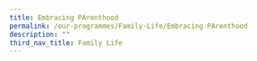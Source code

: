 ```yaml
---
title: Embracing PArenthood
permalink: /our-programmes/Family-Life/Embracing-PArenthood
description: ""
third_nav_title: Family Life
---
```

